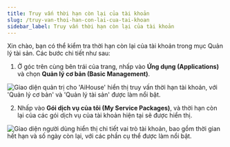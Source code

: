 ```yaml
---
title: Truy vấn thời hạn còn lại của tài khoản
slug: /truy-van-thoi-han-con-lai-cua-tai-khoan
sidebar_label: Truy vấn thời hạn còn lại của tài khoản
---
```


Xin chào, bạn có thể kiểm tra thời hạn còn lại của tài khoản trong mục Quản lý tài sản. Các bước chi tiết như sau:

1. Ở góc trên cùng bên trái của trang, nhấp vào **Ứng dụng (Applications)** và chọn **Quản lý cơ bản (Basic Management)**.

![Giao diện quản trị cho 'AiHouse' hiển thị truy vấn thời hạn tài khoản, với 'Quản lý cơ bản' và 'Quản lý tài sản' được làm nổi bật.](https://storage.googleapis.com/jegavn_kb/images/24045393-3c66-482d-b27d-0c0e370cd797.png)

2. Nhấp vào **Gói dịch vụ của tôi (My Service Packages)**, và thời hạn còn lại của các gói dịch vụ của tài khoản hiện tại sẽ được hiển thị.

![Giao diện người dùng hiển thị chi tiết vai trò tài khoản, bao gồm thời gian hết hạn và số ngày còn lại, với các phần cụ thể được làm nổi bật.](https://storage.googleapis.com/jegavn_kb/images/dc6266e0-4cfc-4768-b464-a430e1ddd9aa.png)